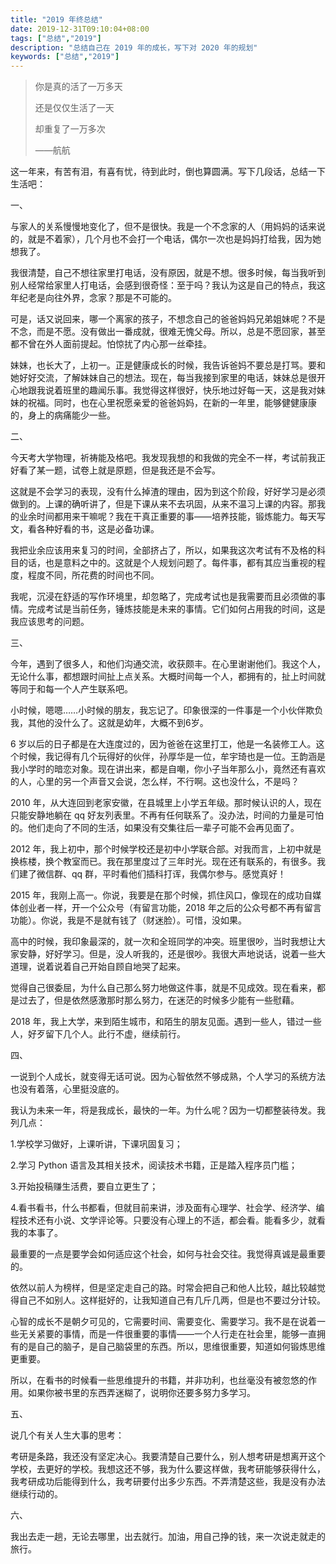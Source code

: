 ```yaml
---
title: "2019 年终总结"
date: 2019-12-31T09:10:04+08:00
tags: ["总结","2019"]
description: "总结自己在 2019 年的成长，写下对 2020 年的规划"
keywords: ["总结","2019"]
---
```


> 你是真的活了一万多天
>
> 还是仅仅生活了一天
>
> 却重复了一万多次
>
> ——航航

这一年来，有苦有泪，有喜有忧，待到此时，倒也算圆满。写下几段话，总结一下生活吧：

一、

与家人的关系慢慢地变化了，但不是很快。我是一个不念家的人（用妈妈的话来说的，就是不着家），几个月也不会打一个电话，偶尔一次也是妈妈打给我，因为她想我了。

我很清楚，自己不想往家里打电话，没有原因，就是不想。很多时候，每当我听到别人经常给家里人打电话，会感到很奇怪：至于吗？我认为这是自己的特点，我这年纪老是向往外界，念家？那是不可能的。

可是，话又说回来，哪一个离家的孩子，不想念自己的爸爸妈妈兄弟姐妹呢？不是不念，而是不愿。没有做出一番成就，很难无愧父母。所以，总是不愿回家，甚至都不曾在外人面前提起。怕惊扰了内心那一丝牵挂。

妹妹，也长大了，上初一。正是健康成长的时候，我告诉爸妈不要总是打骂。要和她好好交流，了解妹妹自己的想法。现在，每当我接到家里的电话，妹妹总是很开心地跟我说着班里的趣闻乐事。我觉得这样很好，快乐地过好每一天，这是我对妹妹的祝福。同时，也在心里祝愿亲爱的爸爸妈妈，在新的一年里，能够健健康康的，身上的病痛能少一些。

二、

今天考大学物理，祈祷能及格吧。我发现我想的和我做的完全不一样，考试前我正好看了某一题，试卷上就是原题，但是我还是不会写。

这就是不会学习的表现，没有什么掉渣的理由，因为到这个阶段，好好学习是必须做到的。上课的确听讲了，但是下课从来不去巩固，从来不温习上课的内容。那我的业余时间都用来干嘛呢？我在干真正重要的事——培养技能，锻炼能力。每天写文，看各种好看的书，这是必备功课。

我把业余应该用来复习的时间，全部挤占了，所以，如果我这次考试有不及格的科目的话，也是意料之中的。这就是个人规划问题了。每件事，都有其应当重视的程度，程度不同，所花费的时间也不同。

我呢，沉浸在舒适的写作环境里，却忽略了，完成考试也是我需要而且必须做的事情。完成考试是当前任务，锤炼技能是未来的事情。它们如何占用我的时间，这是我应该思考的问题。

三、

今年，遇到了很多人，和他们沟通交流，收获颇丰。在心里谢谢他们。我这个人，无论什么事，都想跟时间扯上点关系。大概时间每一个人，都拥有的，扯上时间就等同于和每一个人产生联系吧。

小时候，嗯嗯……小时候的朋友，我忘记了。印象很深的一件事是一个小伙伴欺负我，其他的没什么了。这就是幼年，大概不到6岁。

6 岁以后的日子都是在大连度过的，因为爸爸在这里打工，他是一名装修工人。这个时候，我记得有几个玩得好的伙伴，孙厚华是一位，牟宇琦也是一位。王韵涵是我小学时的暗恋对象。现在讲出来，都是自嘲，你小子当年那么小，竟然还有喜欢的人，心里的另一个声音又会说，怎么样，不行啊。这也没什么，不是吗？

2010 年，从大连回到老家安徽，在县城里上小学五年级。那时候认识的人，现在只能安静地躺在 qq 好友列表里。不再有任何联系了。没办法，时间的力量是可怕的。他们走向了不同的生活，如果没有交集往后一辈子可能不会再见面了。

2012 年，我上初中，那个时候学校还是初中小学联合部。对我而言，上初中就是换栋楼，换个教室而已。我在那里度过了三年时光。现在还有联系的，有很多。我们建了微信群、qq 群，平时看他们插科打诨，我偶尔参与。感觉真好！

2015 年，我刚上高一。你说，我要是在那个时候，抓住风口，像现在的成功自媒体创业者一样，开一个公众号（有留言功能，2018 年之后的公众号都不再有留言功能）。你说，我是不是就有钱了（财迷脸）。可惜，没如果。

高中的时候，我印象最深的，就一次和全班同学的冲突。班里很吵，当时我想让大家安静，好好学习。但是，没人听我的，还是很吵。我很大声地说话，说着一些大道理，说着说着自己开始自顾自地哭了起来。

觉得自己很委屈，为什么自己那么努力地做这件事，就是不见成效。现在看来，都是过去了，但是依然感激那时那么努力，在迷茫的时候多少能有一些慰藉。

2018 年，我上大学，来到陌生城市，和陌生的朋友见面。遇到一些人，错过一些人，好歹留下几个人。此行不虚，继续前行。

四、

一说到个人成长，就变得无话可说。因为心智依然不够成熟，个人学习的系统方法也没有着落，心里挺没底的。

我认为未来一年，将是我成长，最快的一年。为什么呢？因为一切都整装待发。我列几点：

1.学校学习做好，上课听讲，下课巩固复习；

2.学习 Python 语言及其相关技术，阅读技术书籍，正是踏入程序员门槛；

3.开始投稿赚生活费，要自立更生了；

4.看书看书，什么书都看，但就目前来讲，涉及面有心理学、社会学、经济学、编程技术还有小说、文学评论等。只要没有心理上的不适，都会看。能看多少，就看我的本事了。

最重要的一点是要学会如何适应这个社会，如何与社会交往。我觉得真诚是最重要的。

依然以前人为榜样，但是坚定走自己的路。时常会把自己和他人比较，越比较越觉得自己不如别人。这样挺好的，让我知道自己有几斤几两，但是也不要过分计较。

心智的成长不是朝夕可见的，它需要时间、需要变化、需要学习。我不是在说着一些无关紧要的事情，而是一件很重要的事情——一个人行走在社会里，能够一直拥有的是自己的脑子，是自己脑袋里的东西。所以，思维很重要，知道如何锻炼思维更重要。

所以，在看书的时候看一些思维提升的书籍，并非功利，也丝毫没有被忽悠的作用。如果你被书里的东西弄迷糊了，说明你还要多努力多学习。

五、

说几个有关人生大事的思考：

考研是条路，我还没有坚定决心。我要清楚自己要什么，别人想考研是想离开这个学校，去更好的学校。我想这还不够，我为什么要这样做，我考研能够获得什么，我考研成功后能得到什么，我考研要付出多少东西。不弄清楚这些，我是没有办法继续行动的。

六、

我出去走一趟，无论去哪里，出去就行。加油，用自己挣的钱，来一次说走就走的旅行。
